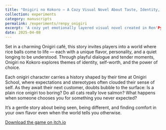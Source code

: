```yaml
---
title: "Onigiri no Kokoro — A Cozy Visual Novel About Taste, Identity, and Belonging"
collection: experiments
category: manuscripts
permalink: /experiments/renpy_onigiri
excerpt: 'A cozy yet emotionally layered visual novel created in Ren'Py'
date: 2025-04-08
---
```


Set in a charming Onigiri café, this story invites players into a world where rice balls come to life — each with a unique flavor, personality, and a quiet longing to be understood. Through playful dialogue and tender moments, Onigiri no Kokoro explores themes of identity, self-worth, and the power of choice.

Each onigiri character carries a history shaped by their time at Onigiri School, where expectations and stereotypes often clouded their sense of self. As they await their next customer, doubts bubble to the surface: Is a plain rice onigiri too boring? Do all cats really love salmon? What happens when someone chooses you for something you never expected?

It’s a gentle story about being seen, being different, and finding comfort in your own flavor even when the world tells you otherwise.

[Download the game on itch.io](https://4thpapitch.itch.io/onigiri-has-a-story-to-tell)